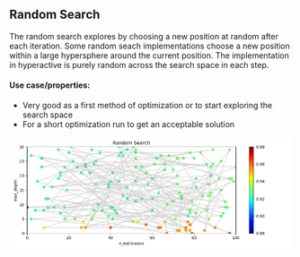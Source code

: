 ## Random Search

The random search explores by choosing a new position at random after each iteration. Some random seach implementations choose a new position within a large hypersphere around the current position. The implementation in hyperactive is purely random across the search space in each step.

#### Use case/properties:
- Very good as a first method of optimization or to start exploring the search space
- For a short optimization run to get an acceptable solution

<p align="center">
<img src="./plots/search_path_Random Search.png" width="1000"/>
</p>
